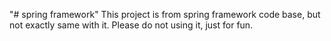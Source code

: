 "# spring framework"
This project is from spring framework code base, but not exactly same with it. Please do not using it, just for fun. 
